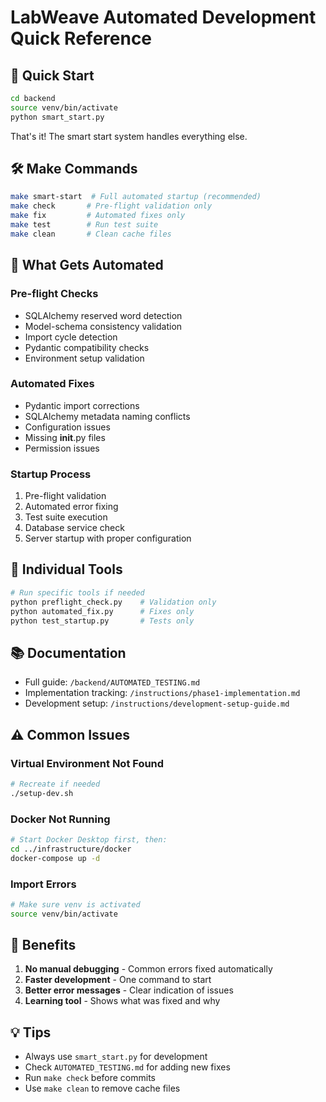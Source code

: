 # LabWeave Automated Development Quick Reference

## 🚀 Quick Start

```bash
cd backend
source venv/bin/activate
python smart_start.py
```

That's it! The smart start system handles everything else.

## 🛠️ Make Commands

```bash
make smart-start  # Full automated startup (recommended)
make check       # Pre-flight validation only
make fix         # Automated fixes only
make test        # Run test suite
make clean       # Clean cache files
```

## 📝 What Gets Automated

### Pre-flight Checks
- SQLAlchemy reserved word detection
- Model-schema consistency validation
- Import cycle detection
- Pydantic compatibility checks
- Environment setup validation

### Automated Fixes
- Pydantic import corrections
- SQLAlchemy metadata naming conflicts
- Configuration issues
- Missing __init__.py files
- Permission issues

### Startup Process
1. Pre-flight validation
2. Automated error fixing
3. Test suite execution
4. Database service check
5. Server startup with proper configuration

## 🔧 Individual Tools

```bash
# Run specific tools if needed
python preflight_check.py    # Validation only
python automated_fix.py      # Fixes only
python test_startup.py       # Tests only
```

## 📚 Documentation

- Full guide: `/backend/AUTOMATED_TESTING.md`
- Implementation tracking: `/instructions/phase1-implementation.md`
- Development setup: `/instructions/development-setup-guide.md`

## ⚠️ Common Issues

### Virtual Environment Not Found
```bash
# Recreate if needed
./setup-dev.sh
```

### Docker Not Running
```bash
# Start Docker Desktop first, then:
cd ../infrastructure/docker
docker-compose up -d
```

### Import Errors
```bash
# Make sure venv is activated
source venv/bin/activate
```

## 🎯 Benefits

1. **No manual debugging** - Common errors fixed automatically
2. **Faster development** - One command to start
3. **Better error messages** - Clear indication of issues
4. **Learning tool** - Shows what was fixed and why

## 💡 Tips

- Always use `smart_start.py` for development
- Check `AUTOMATED_TESTING.md` for adding new fixes
- Run `make check` before commits
- Use `make clean` to remove cache files